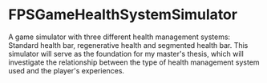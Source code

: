 # FPSGameHealthSystemSimulator
 
A game simulator with three different health management systems: Standard health bar, regenerative health and segmented health bar. This simulator will serve as the foundation for my master's thesis, which will investigate the relationship between the type of health management system used and the player's experiences.
